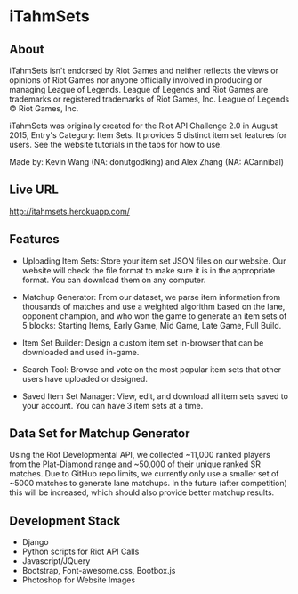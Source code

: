 iTahmSets 
==============

About
----
iTahmSets isn't endorsed by Riot Games and neither reflects the views or opinions of Riot Games nor anyone officially involved in producing or managing League of Legends. League of Legends and Riot Games are trademarks or registered trademarks of Riot Games, Inc. League of Legends © Riot Games, Inc.

iTahmSets was originally created for the Riot API Challenge 2.0 in August 2015, Entry's Category: Item Sets.
It provides 5 distinct item set features for users. See the website tutorials in the tabs for how to use. 

Made by: Kevin Wang (NA: donutgodking) and Alex Zhang (NA: ACannibal)

Live URL
----
http://itahmsets.herokuapp.com/

Features
----
* Uploading Item Sets: Store your item set JSON files on our website. Our website will check the file format to make sure it is in the appropriate format. You can download them on any computer.

* Matchup Generator: From our dataset, we parse item information from thousands of matches and use a weighted algorithm based on the lane, opponent champion, and who won the game to generate an item sets of 5 blocks: Starting Items, Early Game, Mid Game, Late Game, Full Build.

* Item Set Builder:
Design a custom item set in-browser that can be downloaded and used in-game.

* Search Tool:
Browse and vote on the most popular item sets that other users have uploaded or designed.

* Saved Item Set Manager: View, edit, and download all item sets saved to your account. You can have 3 item sets at a time.

Data Set for Matchup Generator
----
Using the Riot Developmental API, we collected ~11,000 ranked players from the Plat-Diamond range and ~50,000 of their unique ranked SR matches. Due to GitHub repo limits, we currently only use a smaller set of ~5000 matches to generate lane matchups. In the future (after competition) this will be increased, which should also provide better matchup results. 

Development Stack
----
* Django
* Python scripts for Riot API Calls
* Javascript/JQuery
* Bootstrap, Font-awesome.css, Bootbox.js
* Photoshop for Website Images
